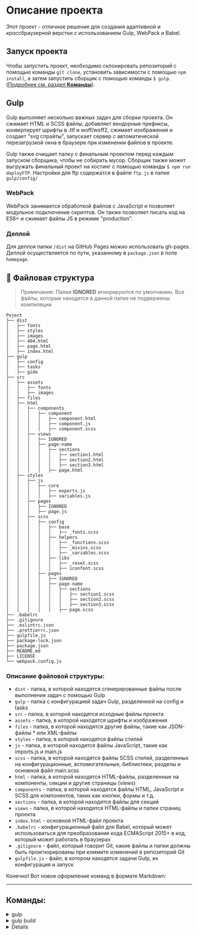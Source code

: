 # Описание проекта

Этот проект - отличное решение для создания адаптивной и кроссбраузерной верстки с использованием Gulp, WebPack и Babel.

## Запуск проекта

Чтобы запустить проект, необходимо склонировать репозиторий с помощью команды `git clone`, установить зависимости с помощью `npm install`, а затем запустить сборщик с помощью команды `$ gulp`. (<u>Подробнее см. раздел **Команды**</u>).

## Gulp

Gulp выполняет несколько важных задач для сборки проекта.
Он сжимает HTML и SCSS файлы, добавляет вендорные префиксы, конвертирует шрифты в .ttf и woff/woff2, сжимает изображения и создает "svg cпрайты", запускает сервер с автоматической перезагрузкой окна в браузере при изменении файлов в проекте.

Gulp также очищает папку с финальным проектом перед каждым запуском сборщика, чтобы не собирать мусор. Сборщик также может выгружать финальный проект на хостинг с помощью команды `$ npm run deployFTP`.
Настройки для ftp содержатся в файле `ftp.js` в папке `gulp/config/`

### WebPack

WebPack занимается обработкой файлов c JavaScript и позволяет модульное подключение скриптов. Он также позволяет писать код на ES6+ и сжимает файлы JS в режиме "production".

### Деплой

Для деплоя папки `/dist` на GitHub Pages можно использовать gh-pages. Деплой осуществляется по пути, указанному в `package.json` в поле `homepage`.

## :open_file_folder: Файловая структура

>Примечание: Папки **IGNORED** игнорируются по умолчанию. Все файлы, которые находятся в данной папке не подвержены компиляции

```
Poject
├── dist
│   ├── fonts
│   ├── styles
│   ├── images
│   ├── 404.html
│   ├── page.html
│   ├── index.html
├── gulp
│   ├── config
│   ├── tasks
│   ├── gide
├── src
│   ├── assets
│   │   ├── fonts
│   │   ├── images
│   ├── files
│   ├── html
│   │   ├── components
│   │   │   ├── component
│   │   │   │   ├── component.html
│   │   │   │   ├── component.js
│   │   │   │   ├── component.scss
│   │   ├── views
│   │   │   ├── IGNORED
│   │   │   ├── page-name
│   │   │   │   ├── sections
│   │   │   │   │   ├── section1.html
│   │   │   │   │   ├── section2.html
│   │   │   │   │   ├── section3.html
│   │   │   │   ├── page.html
│   ├── styles
│   │   ├── js
│   │   │   ├── core
│   │   │   │   ├── exports.js
│   │   │   │   ├── variables.js
│   │   ├── pages
│   │   │   ├── IGNORED
│   │   │   ├── page.js
│   │   ├── scss
│   │   │   ├── config
│   │   │   │   ├── base
│   │   │   │   │   ├── _fonts.scss
│   │   │   │   ├── helpers
│   │   │   │   │   ├── _functions.scss
│   │   │   │   │   ├── _mixins.scss
│   │   │   │   │   ├── _variables.scss
│   │   │   │   ├── libs
│   │   │   │   │   ├── _reset.scss
│   │   │   │   │   ├── iconfont.scss
│   │   │   ├── pages
│   │   │   │   ├── IGNORED
│   │   │   │   ├── page-name
│   │   │   │   │   ├── sections
│   │   │   │   │   │   ├── section1.scss
│   │   │   │   │   │   ├── section2.scss
│   │   │   │   │   │   ├── section3.scss
│   │   │   │   │   ├── page.scss
├── .babelrc
├── .gitignore
├── .eslintrc.json
├── .prettierrc.json
├── gulpfile.js
├── package-lock.json
├── package.json
├── README.md
├── LICENSE
└── webpack.config.js
```

### Описание файловой структуры:

- `dist` - папка, в которой находятся сгенерированные файлы после выполнения задач с помощью Gulp
- `gulp` - папка с конфигурацией задач Gulp, разделенной на config и tasks
- `src` - папка, в которой находятся исходные файлы проекта
- `assets` - папка, в которой находятся шрифты и изображения
- `files` - папка, в которой находятся другие файлы, такие как JSON-файлы \* или XML-файлы
- `styles` - папка, в которой находятся файлы стилей
- `js` - папка, в которой находятся файлы JavaScript, такие как imports.js и main.js
- `scss` - папка, в которой находятся файлы SCSS стилей, разделенных на конфигурационные, вспомогательные, библиотеки, разделы и основной файл main.scss
- `html` - папка, в которой находятся HTML-файлы, разделенные на компоненты, секции и другие страницы (views)
- `components` - папка, в которой находятся файлы HTML, JavaScript и SCSS для компонентов, таких как кнопки, формы и т.д.
- `sections` - папка, в которой находятся файлы для секций
- `views` - папка, в которой находятся HTML-файлы и папки страниц проекта
- `index.html` - основной HTML-файл проекта
- `.babelrc` - конфигурационный файл для Babel, который может использоваться для преобразования кода ECMAScript 2015+ в код, который может работать в браузерах
- `.gitignore` - файл, который говорит Git, какие файлы и папки должны быть проигнорированы при коммите изменений в репозиторий Git
- `gulpfile.js` - файл, в котором находятся задачи Gulp, их конфигурация и запуск

Конечно! Вот новое оформление команд в формате Markdown:

---

## Команды:

<details>
<summary>gulp</summary>

Запускает тестовый сервер для разработки проекта.
</details>

<details>
<summary>gulp build</summary>

Сборка для продакшн, стандартная:

- Минифицирует css.
- Оптимизирует изображения.
- Форматирует html удаляя пустые строки и пробелы.
</details>

<details>

### Создание файлов страниц:

<details>
<summary>gulp create-page --name page</summary>

- Эта команда позволяет создавать новые страницы для проекта.
- Для использования таска выполните команду `gulp create-page --name page`, где **page** - название страницы.
- Таск создает три файла: `page.html`, `my-component.scss` и `page.js`. Файлы будут созданы в директориях `src/html/views`, `src/html/styles/scss/pages` и `src/html/styles/js/pages`.
</details>

### Создание файлов компонента:

<details>
<summary>gulp create-component --name my-component</summary>

- Эта команда позволяет создавать новые компоненты для проекта.
- Для использования таска необходимо выполнить команду `gulp create-component --name my-component --page page-name`, где **my-component** - имя компонента, а **page-name** - название страницы (нужно для того, чтобы автоматически импортировать файлы компонентов в файлы страницы).
- Таск создает три файла: `my-component.html`, `my-component.scss` и `my-component.js`. Файлы будут созданы в директории `src/html/components`.
- Все импорты теперь добавляются автоматически, scss файлы компонента добавляются в `scss/pages/им

я_страницы.scss`, а js файлы в `js/pages/имя_страницы.js`.
- Важно убедиться, что директория `src/html/components` уже существует, иначе таск не выполнится.
- Если имя компонента не будет указано при вызове команды, то будет выведено сообщение об ошибке "Component name is not provided!" и таск завершится без создания файлов.
- Если имя страницы не будет указано при вызове команды, то компонент будет создан без импортирования файлов компонента в файлы страницы.
</details>

<details>
<summary>gulp create-component --name my-component --page page-name</summary>

- Эта команда позволяет создавать новые компоненты для проекта.
- Для использования таска необходимо выполнить команду `gulp create-component --name my-component --page page-name`, где **my-component** - имя компонента, а **page-name** - название страницы (нужно для того, чтобы автоматически импортировать файлы компонентов в файлы страницы).
- Таск создает три файла: `my-component.html`, `my-component.scss` и `my-component.js`. Файлы будут созданы в директории `src/html/components`.
- Все импорты теперь добавляются автоматически, scss файлы компонента добавляются в `scss/pages/имя_страницы.scss`, а js файлы в `js/pages/имя_страницы.js`.
- Важно убедиться, что директория `src/html/components` уже существует, иначе таск не выполнится.
- Если имя компонента не будет указано при вызове команды, то будет выведено сообщение об ошибке "Component name is not provided!" и таск завершится без создания файлов.
- Если имя страницы не будет указано при вызове команды, то компонент будет создан без импортирования файлов компонента в файлы страницы.
</details>

<details>
<summary>gulp removeEmpty</summary>

Удаляет пустые файлы и папки, из папки `components`.
</details>

---

### Updates:

- 24.10.23 Проведена полная реструктуризация сборки
